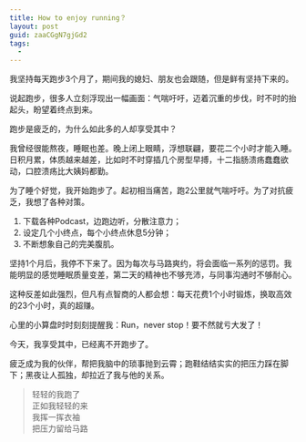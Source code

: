 ```yaml
---
title: How to enjoy running？
layout: post
guid: zaaCGgN7gjGd2
tags:
  - 
---
```


我坚持每天跑步3个月了，期间我的媳妇、朋友也会跟随，但是鲜有坚持下来的。

说起跑步，很多人立刻浮现出一幅画面：气喘吁吁，迈着沉重的步伐，时不时的抬起头，盼望着终点到来。

跑步是疲乏的，为什么如此多的人却享受其中？

我曾经很能熬夜，睡眠也差。晚上闭上眼睛，浮想联翩，要花二个小时才能入睡。日积月累，体质越来越差，比如时不时穿插几个房型早搏，十二指肠溃疡蠢蠢欲动，口腔溃疡比大姨妈都勤。

为了睡个好觉，我开始跑步了。起初相当痛苦，跑2公里就气喘吁吁。为了对抗疲乏，我想了各种对策。

1. 下载各种Podcast，边跑边听，分散注意力；
2. 设定几个小终点，每个小终点休息5分钟；
3. 不断想象自己的完美腹肌。


坚持1个月后，我停不下来了。因为每次与马路爽约，将会面临一系列的惩罚。我能明显的感觉睡眠质量变差，第二天的精神也不够充沛，与同事沟通时不够耐心。

这种反差如此强烈，但凡有点智商的人都会想：每天花费1个小时锻炼，换取高效的23个小时，真的超赚。

心里的小算盘时时刻刻提醒我：Run，never stop！要不然就亏大发了！

今天，我享受其中，已经离不开跑步了。

疲乏成为我的伙伴，帮把我脑中的琐事抛到云霄；跑鞋结结实实的把压力踩在脚下；黑夜让人孤独，却拉近了我与他的关系。


>轻轻的我跑了  
>正如我轻轻的来  
>我挥一挥衣袖  
>把压力留给马路



